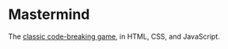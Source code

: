 # Mastermind

The [classic code-breaking game](https://duckduckgo.com/?q=wiki+mastermind&t=osx&ia=web), in HTML, CSS, and JavaScript.
